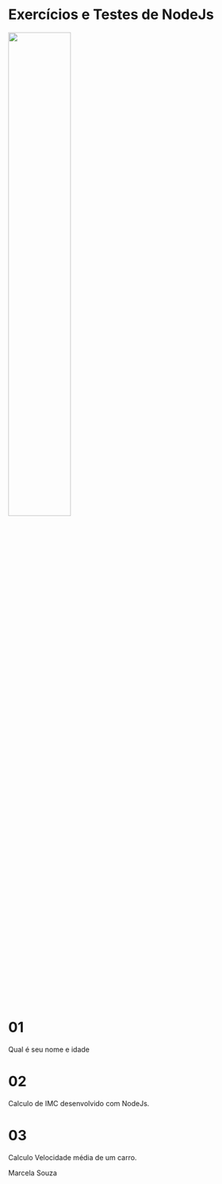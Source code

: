 # <h1>Exercícios e Testes de NodeJs</h1>
<img src="https://www.opus-software.com.br/wp-content/uploads/2018/09/nodejs-1000x423.jpg" width="50%">


<h1>01</h1>
Qual é seu nome e idade

<h1>02</h1>
Calculo de IMC desenvolvido com NodeJs.

<h1>03</h1>
Calculo Velocidade média de um carro.

Marcela Souza
